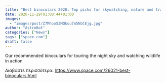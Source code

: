 ```yaml
---
title: "Best binoculars 2020: Top picks for skywatching, nature and travel from Celestron, Nikon and other top brands"
date: 2020-11-29T01:00:44+01:00
images:
  - "images/post/Z7MhooS3MQkou7n5NbCEjg.jpg"
author: "AstroBot"
categories: ["News"]
tags: ["space.com"]
draft: false
---
```


Our recommended binoculars for touring the night sky and watching wildlife in action 

Διαβάστε περισσότερα: https://www.space.com/26021-best-binoculars.html
